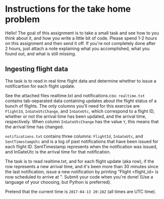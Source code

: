 # Instructions for the take home problem

Hello! The goal of this assignment is to take a small task and see how to you think about it, and how you write a little bit of code. Please spend 1-2 hours on this assignment and then send it off. If you're not completely done after 2 hours, just attach a note explaining what you accomplished, what you found out, and what is still missing.

## Ingesting flight data
The task is to read in real time flight data and determine whether to issue a notificartion for each flight update.

See the attached files realtime.txt and notifications.csv. 
`realtime.txt` contains tab-separated data containing updates about the flight status of a bunch of flights. The only columns you'll need for this exercise are `FlightId`, `InGateUtcChange`, and `InGateUtc`, which correspond to a flight ID, whether or not the arrival time has been updated, and the arrival time, respectively. When column `InGateUtcChange` has the value `Y`, this means that the arrival time has changed.

`notifications.txt` contains three columns: `FlightId`, `InGateUtc`, and `SentTimestampUtc` and is a log of past notifications that have been issued for each flight ID. SentTimestamp represents when the notification was issued, and InGateUtc is the arrival time for that notification.

The task is to read realtime.txt, and for each flight update (aka row), if the row represents a new arrival time, and it's been more than 30 minutes since the last notification, issue a new notification by printing "Flight <flight_id> is now scheduled to arrive at <new arrival time>". Submit your code when you're done! (Use a language of your choosing, but Python is preferred).

Pretend that the current time is `2017-04-13 20:28Z` (all times are UTC time).
